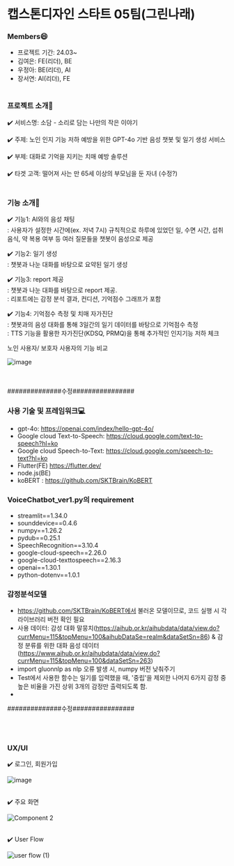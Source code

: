 # 캡스톤디자인 스타트 05팀(그린나래)


### Members😄
- 프로젝트 기간: 24.03~
- 김여은: FE(리더), BE
- 우정아: BE(리더), AI
- 장서연: AI(리더), FE
<br><br>

### 프로젝트 소개📂
✔️ 서비스명: 소담 - 소리로 담는 나만의 작은 이야기

✔️ 주제: 노인 인지 기능 저하 예방을 위한 GPT-4o 기반 음성 챗봇 및 일기 생성 서비스

✔️ 부제: 대화로 기억을 지키는 치매 예방 솔루션

✔️ 타겟 고객: 떨어져 사는 만 65세 이상의 부모님을 둔 자녀 (수정?)
<br><br>

### 기능 소개📂
✔️ 기능1: AI와의 음성 채팅<br>
: 사용자가 설정한 시간에(ex. 저녁 7시) 규칙적으로 하루에 있었던 일, 수면 시간, 섭취 음식, 약 복용 여부 등 여러 질문들을 챗봇이 음성으로 제공

✔️ 기능2: 일기 생성<br>
: 챗봇과 나눈 대화를 바탕으로 요약된 일기 생성

✔️ 기능3: report 제공<br>
: 챗봇과 나눈 대화를 바탕으로 report 제공.<br>
: 리포트에는 감정 분석 결과, 컨디션, 기억점수 그래프가 포함<br>

✔️ 기능4: 기억점수 측정 및 치매 자가진단<br>
: 챗봇과의 음성 대화를 통해 3일간의 일기 데이터를 바탕으로 기억점수 측정<br>
: TTS 기능을 활용한 자가진단(KDSQ, PRMQ)을 통해 추가적인 인지기능 저하 체크<br>


노인 사용자/ 보호자 사용자의 기능 비교<br>

![image](https://github.com/user-attachments/assets/040638f8-0479-4595-9aad-38cc014b6a94)

<br><br>
##############수정################
### 사용 기술 및 프레임워크💻
- gpt-4o: https://openai.com/index/hello-gpt-4o/
- Google cloud Text-to-Speech: https://cloud.google.com/text-to-speech?hl=ko
- Google cloud Speech-to-Text: https://cloud.google.com/speech-to-text?hl=ko
- Flutter(FE) https://flutter.dev/
- node.js(BE)
-  koBERT : https://github.com/SKTBrain/KoBERT


### VoiceChatbot_ver1.py의 requirement
- streamlit==1.34.0
- sounddevice==0.4.6
- numpy==1.26.2
- pydub==0.25.1
- SpeechRecognition==3.10.4
- google-cloud-speech==2.26.0
- google-cloud-texttospeech==2.16.3
- openai==1.30.1
- python-dotenv==1.0.1


### 감정분석모델
- https://github.com/SKTBrain/KoBERT에서 불러온 모델이므로, 코드 실행 시 각 라이브러리 버전 확인 필요
- 사용 데이터: 감성 대화 말뭉치(https://aihub.or.kr/aihubdata/data/view.do?currMenu=115&topMenu=100&aihubDataSe=realm&dataSetSn=86) & 감정 분류를 위한 대화 음성 데이터(https://www.aihub.or.kr/aihubdata/data/view.do?currMenu=115&topMenu=100&dataSetSn=263)
- import gluonnlp as nlp 오류 발생 시, numpy 버전 낮춰주기
- Test에서 사용한 함수는 일기를 입력했을 때, '중립'을 제외한 나머지 6가지 감정 중 높은 비율을 가진 상위 3개의 감정만 출력되도록 함.
- 
##############수정################

<br><br>
### UX/UI
✔️ 로그인, 회원가입

![image](https://github.com/user-attachments/assets/bea6f822-968b-41b3-aee7-f0e1f0a0c168)
<br><br>

✔️ 주요 화면

![Component 2](https://github.com/user-attachments/assets/258c6947-25c0-4041-aa3a-5ca29b9b48e6)
<br><br>

✔️ User Flow

![user flow (1)](https://github.com/user-attachments/assets/bedd1c74-3b32-42ac-8313-cb3225d9ec9f)
<br><br>
